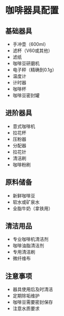 # 咖啡器具配置

## 基础器具
- 手冲壶（600ml）
- 滤杯（V60或其他）
- 滤纸
- 咖啡豆研磨机
- 电子秤（精确到0.1g）
- 温度计
- 计时器
- 咖啡杯
- 咖啡豆密封罐

## 进阶器具
- 意式咖啡机
- 拉花杯
- 压粉器
- 分配器
- 拉花针
- 清洁刷
- 咖啡粉刷

## 原料储备
- 新鲜咖啡豆
- 软水或矿泉水
- 全脂牛奶（拿铁用）

## 清洁用品
- 专业咖啡机清洁剂
- 咖啡油脂清洁剂
- 专用清洁刷
- 微纤维布

## 注意事项
- 器具使用后及时清洁
- 定期除垢维护
- 咖啡豆需要密封保存
- 注意水质要求